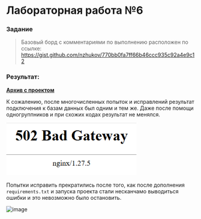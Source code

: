 # Лабораторная работа №6
### Задание
> Базовый борд с комментариями по выполнению расположен по ссылке: https://gist.github.com/nzhukov/770bb0fa7ff66b46ccc935c92a4e9c12
### Результат:

[**Архив с проектом**](https://github.com/Stepanova-Anna/Programming-2/tree/main/LR7-4sem/LR7-prog/LR7-prog)


К сожалению, после многочисленных попыток и исправлений результат подключения к базам данных был одним и тем же. Даже после помощи одногруппников и при схожих кодах результат не менялся.

![Лабораторная работа 6](https://github.com/Stepanova-Anna/Programming-2/blob/main/LR6-4sem/502.png)


Попытки исправить прекратились после того, как после дополнения `requirements.txt` и запуска проекта стали несканчамо выводиться ошибки и это невозможно было остановить.

![image](https://github.com/user-attachments/assets/4ddccfe7-e3a2-488d-aaea-4650592ecab5)


